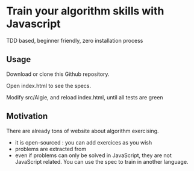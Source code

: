# Train your algorithm skills with Javascript

TDD based, beginner friendly, zero installation process

## Usage

Download or clone this Github repository.

Open index.html to see the specs.

Modify src/Algie, and reload index.html, until all tests are green

## Motivation

There are already tons of website about algorithm exercising.

 - it is open-sourced : you can add exercices as you wish
 - problems are extracted from
 - even if problems can only be solved in JavaScript, they are not JavaScript related. You can use the spec to train in another language.

